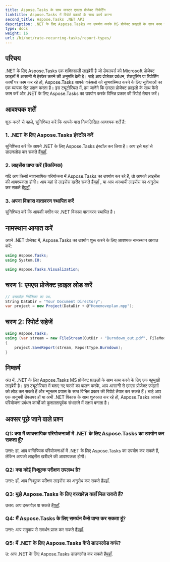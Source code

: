 ```yaml
---
title: Aspose.Tasks के साथ मास्टर एमएस प्रोजेक्ट रिपोर्टिंग
linktitle: Aspose.Tasks में रिपोर्ट प्रकारों के साथ कार्य करना
second_title: Aspose.Tasks .NET API
description: .NET के लिए Aspose.Tasks का उपयोग करके MS प्रोजेक्ट फ़ाइलों के साथ काम करना सीखें। विभिन्न प्रकार की रिपोर्ट सहजता से तैयार करें।
type: docs
weight: 16
url: /hi/net/rate-recurring-tasks/report-types/
---
```

## परिचय
.NET के लिए Aspose.Tasks एक शक्तिशाली लाइब्रेरी है जो डेवलपर्स को Microsoft प्रोजेक्ट फ़ाइलों में आसानी से हेरफेर करने की अनुमति देती है। चाहे आप प्रोजेक्ट प्रबंधन, शेड्यूलिंग या रिपोर्टिंग कार्यों पर काम कर रहे हों, Aspose.Tasks आपके वर्कफ़्लो को सुव्यवस्थित करने के लिए सुविधाओं का एक व्यापक सेट प्रदान करता है। इस ट्यूटोरियल में, हम जानेंगे कि एमएस प्रोजेक्ट फ़ाइलों के साथ कैसे काम करें और .NET के लिए Aspose.Tasks का उपयोग करके विभिन्न प्रकार की रिपोर्ट तैयार करें।
## आवश्यक शर्तें
शुरू करने से पहले, सुनिश्चित करें कि आपके पास निम्नलिखित आवश्यक शर्तें हैं:
### 1. .NET के लिए Aspose.Tasks इंस्टॉल करें
 सुनिश्चित करें कि आपने .NET के लिए Aspose.Tasks इंस्टॉल कर लिया है। आप इसे यहां से डाउनलोड कर सकते हैं[यहाँ](https://releases.aspose.com/tasks/net/).
### 2. लाइसेंस प्राप्त करें (वैकल्पिक)
 यदि आप किसी व्यावसायिक परियोजना में Aspose.Tasks का उपयोग कर रहे हैं, तो आपको लाइसेंस की आवश्यकता होगी। आप यहां से लाइसेंस खरीद सकते हैं[यहाँ](https://purchase.aspose.com/buy) , या आप अस्थायी लाइसेंस का अनुरोध कर सकते हैं[यहाँ](https://purchase.aspose.com/temporary-license/).
### 3. अपना विकास वातावरण स्थापित करें
सुनिश्चित करें कि आपकी मशीन पर .NET विकास वातावरण स्थापित है।

## नामस्थान आयात करें
अपने .NET प्रोजेक्ट में, Aspose.Tasks का उपयोग शुरू करने के लिए आवश्यक नामस्थान आयात करें:
```csharp
using Aspose.Tasks;
using System.IO;

using Aspose.Tasks.Visualization;
```

## चरण 1: एमएस प्रोजेक्ट फ़ाइल लोड करें
```csharp
// दस्तावेज़ निर्देशिका का पथ.
String DataDir = "Your Document Directory";
var project = new Project(DataDir + @"Homemoveplan.mpp");
```
## चरण 2: रिपोर्ट सहेजें
```csharp
using Aspose.Tasks;
using (var stream = new FileStream(OutDir + "Burndown_out.pdf", FileMode.Create))
{
    project.SaveReport(stream, ReportType.Burndown);
}
```

## निष्कर्ष
अंत में, .NET के लिए Aspose.Tasks MS प्रोजेक्ट फ़ाइलों के साथ काम करने के लिए एक बहुमुखी लाइब्रेरी है। इस ट्यूटोरियल में बताए गए चरणों का पालन करके, आप आसानी से एमएस प्रोजेक्ट फ़ाइलों को लोड कर सकते हैं और न्यूनतम प्रयास के साथ विभिन्न प्रकार की रिपोर्ट तैयार कर सकते हैं। चाहे आप एक अनुभवी डेवलपर हों या अभी .NET विकास के साथ शुरुआत कर रहे हों, Aspose.Tasks आपको परियोजना प्रबंधन कार्यों को कुशलतापूर्वक संभालने में सक्षम बनाता है।
## अक्सर पूछे जाने वाले प्रश्न
### Q1: क्या मैं व्यावसायिक परियोजनाओं में .NET के लिए Aspose.Tasks का उपयोग कर सकता हूँ?
उत्तर: हां, आप वाणिज्यिक परियोजनाओं में .NET के लिए Aspose.Tasks का उपयोग कर सकते हैं, लेकिन आपको लाइसेंस खरीदने की आवश्यकता होगी।
### Q2: क्या कोई निःशुल्क परीक्षण उपलब्ध है?
 उत्तर: हाँ, आप निःशुल्क परीक्षण लाइसेंस का अनुरोध कर सकते हैं[यहाँ](https://releases.aspose.com/tasks/net/).
### Q3: मुझे Aspose.Tasks के लिए दस्तावेज़ कहाँ मिल सकते हैं?
 उत्तर: आप दस्तावेज़ पा सकते हैं[यहाँ](https://reference.aspose.com/tasks/net/).
### Q4: मैं Aspose.Tasks के लिए समर्थन कैसे प्राप्त कर सकता हूं?
 उत्तर: आप समुदाय से समर्थन प्राप्त कर सकते हैं[यहाँ](https://forum.aspose.com/c/tasks/15).
### Q5: मैं .NET के लिए Aspose.Tasks कैसे डाउनलोड करूं?
 उ: आप .NET के लिए Aspose.Tasks डाउनलोड कर सकते हैं[यहाँ](https://releases.aspose.com/tasks/net/).